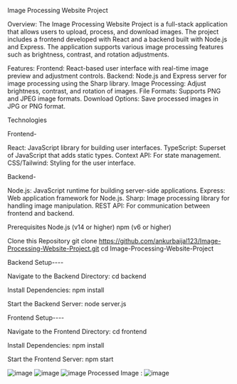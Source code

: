 Image Processing Website Project

Overview:
The Image Processing Website Project is a full-stack application that allows users to upload, process, and download images. The project includes a frontend developed with React and a backend built with Node.js and Express. The application supports various image processing features such as brightness, contrast, and rotation adjustments.

Features:
Frontend: React-based user interface with real-time image preview and adjustment controls.
Backend: Node.js and Express server for image processing using the Sharp library.
Image Processing: Adjust brightness, contrast, and rotation of images.
File Formats: Supports PNG and JPEG image formats.
Download Options: Save processed images in JPG or PNG format.


Technologies

Frontend-

React: JavaScript library for building user interfaces.
TypeScript: Superset of JavaScript that adds static types.
Context API: For state management.
CSS/Tailwind: Styling for the user interface.

Backend-

Node.js: JavaScript runtime for building server-side applications.
Express: Web application framework for Node.js.
Sharp: Image processing library for handling image manipulation.
REST API: For communication between frontend and backend.

Prerequisites
Node.js (v14 or higher)
npm (v6 or higher) 

Clone this Repository
git clone https://github.com/ankurbaijal123/Image-Processing-Website-Project.git
cd Image-Processing-Website-Project

Backend Setup----

Navigate to the Backend Directory:
cd backend

Install Dependencies:
npm install

Start the Backend Server:
node server.js

Frontend Setup----

Navigate to the Frontend Directory:
cd frontend

Install Dependencies:
npm install

Start the Frontend Server:
npm start

![image](https://github.com/user-attachments/assets/71ac7ab3-cbf2-4b90-8c1c-b4032a8ebfbc)
![image](https://github.com/user-attachments/assets/cb26f2ca-2d66-4bd6-807b-016918c07624)
![image](https://github.com/user-attachments/assets/38b9a5c4-dfe6-43cb-8ca8-87575ab7ed97)
Processed Image :
![image](https://github.com/user-attachments/assets/4fbb4bb5-2b1c-4788-abd5-6b83b906e423)



